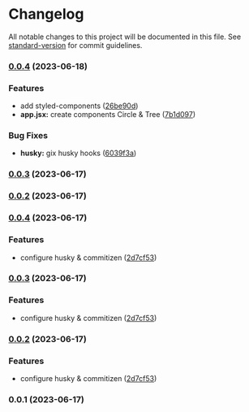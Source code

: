# Changelog

All notable changes to this project will be documented in this file. See [standard-version](https://github.com/conventional-changelog/standard-version) for commit guidelines.

### [0.0.4](https://github.com/adamcharusta/react-tree-connect/compare/v0.0.3...v0.0.4) (2023-06-18)

### Features

- add styled-components ([26be90d](https://github.com/adamcharusta/react-tree-connect/commit/26be90d2e153ca7a88488517877301cf4f4d3803))
- **app.jsx:** create components Circle & Tree ([7b1d097](https://github.com/adamcharusta/react-tree-connect/commit/7b1d09730347dbbec0c520c6e645b4278a4e253e))

### Bug Fixes

- **husky:** gix husky hooks ([6039f3a](https://github.com/adamcharusta/react-tree-connect/commit/6039f3af6af346d01e8951754f225a42bc66961f))

### [0.0.3](https://github.com/adamcharusta/react-tree-connect/compare/v0.0.4...v0.0.3) (2023-06-17)

### [0.0.2](https://github.com/adamcharusta/react-tree-connect/compare/v0.0.4...v0.0.2) (2023-06-17)

### [0.0.4](https://github.com/adamcharusta/react-tree-connect/compare/v0.0.1...v0.0.4) (2023-06-17)

### Features

- configure husky & commitizen ([2d7cf53](https://github.com/adamcharusta/react-tree-connect/commit/2d7cf53bf3815b10b85787d6a5ed6760b266a986))

### [0.0.3](https://github.com/adamcharusta/react-tree-connect/compare/v0.0.1...v0.0.3) (2023-06-17)

### Features

- configure husky & commitizen ([2d7cf53](https://github.com/adamcharusta/react-tree-connect/commit/2d7cf53bf3815b10b85787d6a5ed6760b266a986))

### [0.0.2](https://github.com/adamcharusta/react-tree-connect/compare/v0.0.1...v0.0.2) (2023-06-17)

### Features

- configure husky & commitizen ([2d7cf53](https://github.com/adamcharusta/react-tree-connect/commit/2d7cf53bf3815b10b85787d6a5ed6760b266a986))

### 0.0.1 (2023-06-17)
